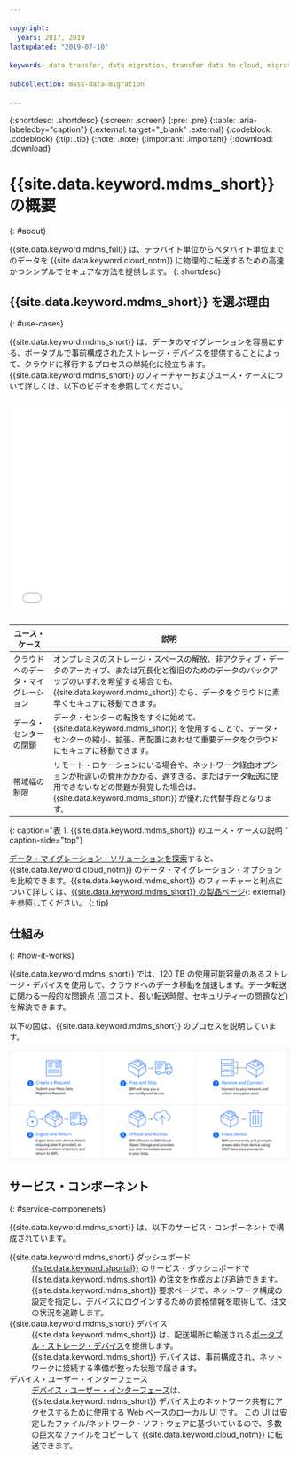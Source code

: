 ```yaml
---

copyright:
  years: 2017, 2019
lastupdated: "2019-07-10"

keywords: data transfer, data migration, transfer data to cloud, migrate data, migrate data to cloud, Mass Data Migration

subcollection: mass-data-migration

---
```


{:shortdesc: .shortdesc}
{:screen: .screen}
{:pre: .pre}
{:table: .aria-labeledby="caption"}
{:external: target="_blank" .external}
{:codeblock: .codeblock}
{:tip: .tip}
{:note: .note}
{:important: .important}
{:download: .download}

# {{site.data.keyword.mdms_short}} の概要
{: #about}

{{site.data.keyword.mdms_full}} は、テラバイト単位からペタバイト単位までのデータを {{site.data.keyword.cloud_notm}} に物理的に転送するための高速かつシンプルでセキュアな方法を提供します。
{: shortdesc}

## {{site.data.keyword.mdms_short}} を選ぶ理由
{: #use-cases}

{{site.data.keyword.mdms_short}} は、データのマイグレーションを容易にする、ポータブルで事前構成されたストレージ・デバイスを提供することによって、クラウドに移行するプロセスの単純化に役立ちます。{{site.data.keyword.mdms_short}} のフィーチャーおよびユース・ケースについて詳しくは、以下のビデオを参照してください。

<iframe class="embed-responsive-item" id="youtubeplayer" title="IBM Cloud にデータを高速、シンプルかつセキュアに転送する方法を提供する Mass Data Migration" type="text/html" width="100%" height="390" src="//www.youtube.com/embed/eNSlUoswvss?rel=0" frameborder="0" webkitallowfullscreen mozallowfullscreen allowfullscreen> </iframe>


| ユース・ケース| 説明 |
| --- | --- |
| クラウドへのデータ・マイグレーション | オンプレミスのストレージ・スペースの解放、非アクティブ・データのアーカイブ、または冗長化と復旧のためのデータのバックアップのいずれを希望する場合でも、{{site.data.keyword.mdms_short}} なら、データをクラウドに素早くセキュアに移動できます。 |
| データ・センターの閉鎖 | データ・センターの転換をすぐに始めて、{{site.data.keyword.mdms_short}} を使用することで、データ・センターの縮小、拡張、再配置にあわせて重要データをクラウドにセキュアに移動できます。 |
| 帯域幅の制限 | リモート・ロケーションにいる場合や、ネットワーク経由オプションが桁違いの費用がかかる、遅すぎる、またはデータ転送に使用できないなどの問題が発覚した場合は、{{site.data.keyword.mdms_short}} が優れた代替手段となります。 |
{: caption="表 1. {{site.data.keyword.mdms_short}} のユース・ケースの説明 " caption-side="top"}

[データ・マイグレーション・ソリューションを探索](https://www.ibm.com/cloud/data-migration)すると、{{site.data.keyword.cloud_notm}} のデータ・マイグレーション・オプションを比較できます。{{site.data.keyword.mdms_short}} のフィーチャーと利点について詳しくは、[{{site.data.keyword.mdms_short}} の製品ページ](https://www.ibm.com/cloud/mass-data-migration){: external}を参照してください。
{: tip}

## 仕組み
{: #how-it-works}

{{site.data.keyword.mdms_short}} では、120 TB の使用可能容量のあるストレージ・デバイスを使用して、クラウドへのデータ移動を加速します。データ転送に関わる一般的な問題点 (高コスト、長い転送時間、セキュリティーの問題など) を解決できます。

以下の図は、{{site.data.keyword.mdms_short}} のプロセスを説明しています。

![Mass Data Migration のプロセスを説明します。](images/mdms-workflow.png)

## サービス・コンポーネント
{: #service-componenets}

{{site.data.keyword.mdms_short}} は、以下のサービス・コンポーネントで構成されています。

<dl>
   <dt>{{site.data.keyword.mdms_short}} ダッシュボード</dt>
      <dd><a href="https://control.softlayer.com/" target="_blank" class="external">{{site.data.keyword.slportal}}</a> のサービス・ダッシュボードで {{site.data.keyword.mdms_short}} の注文を作成および追跡できます。 {{site.data.keyword.mdms_short}} 要求ページで、ネットワーク構成の設定を指定し、デバイスにログインするための資格情報を取得して、注文の状況を追跡します。 </dd>
   <dt>{{site.data.keyword.mdms_short}} デバイス</dt>
      <dd>{{site.data.keyword.mdms_short}} は、配送場所に輸送される<a href="/docs/infrastructure/mass-data-migration?topic=mass-data-migration-device-overview">ポータブル・ストレージ・デバイス</a>を提供します。 {{site.data.keyword.mdms_short}} デバイスは、事前構成され、ネットワークに接続する準備が整った状態で届きます。</dd>
   <dt>デバイス・ユーザー・インターフェース</dt>
      <dd><a href="/docs/infrastructure/mass-data-migration?topic=mass-data-migration-access-ui">デバイス・ユーザー・インターフェース</a>は、{{site.data.keyword.mdms_short}} デバイス上のネットワーク共有にアクセスするために使用する Web ベースのローカル UI です。 この UI は安定したファイル/ネットワーク・ソフトウェアに基づいているので、多数の巨大なファイルをコピーして {{site.data.keyword.cloud_notm}} に転送できます。</dd>
</dl>










